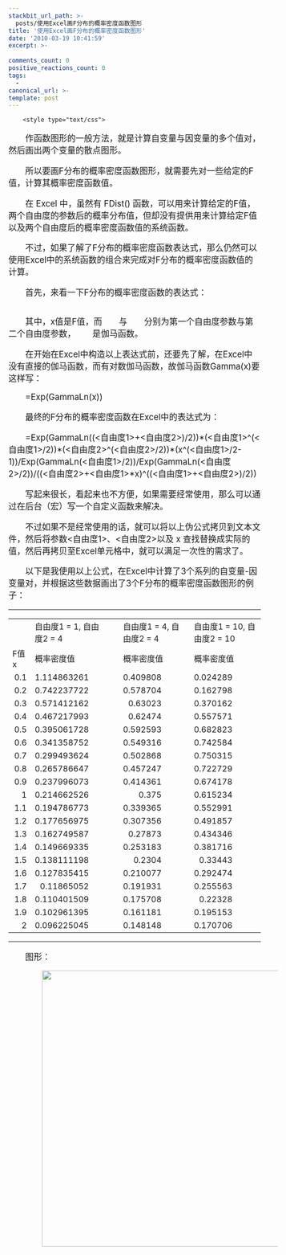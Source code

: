 ```yaml
---
stackbit_url_path: >-
  posts/使用Excel画F分布的概率密度函数图形
title: '使用Excel画F分布的概率密度函数图形'
date: '2010-03-19 10:41:59'
excerpt: >-
  
comments_count: 0
positive_reactions_count: 0
tags: 
  - 
canonical_url: >-
template: post
---
```


        <style type="text/css">
<!--
table.tbMy, table.tbMy td {
border: solid 1px grey!important;
border-collapse: collapse!important;
}
-->
</style>
<div style="text-indent: 2em; font-size: larger;">
<p>作函数图形的一般方法，就是计算自变量与因变量的多个值对，然后画出两个变量的散点图形。</p>
<p>所以要画F分布的概率密度函数图形，就需要先对一些给定的F值，计算其概率密度函数值。</p>
<p>在 Excel 中，虽然有 FDist() 函数，可以用来计算给定的F值，两个自由度的参数后的概率分布值，但却没有提供用来计算给定F值以及两个自由度后的概率密度函数值的系统函数。</p>
<p>不过，如果了解了F分布的概率密度函数表达式，那么仍然可以使用Excel中的系统函数的组合来完成对F分布的概率密度函数值的计算。</p>
<p>首先，来看一下F分布的概率密度函数的表达式：</p>
<p><img alt="" title="" src="http://www.zizhujy.com/blog/image.axd?picture=image_229.png"><img alt="" title="" src="http://www.zizhujy.com/blog/image.axd?picture=image_230.png"></p>
<p>其中，x值是F值，而<img alt="" title="" src="http://www.zizhujy.com/blog/image.axd?picture=image_231.png">与<img alt="" title="" src="http://www.zizhujy.com/blog/image.axd?picture=image_232.png">分别为第一个自由度参数与第二个自由度参数，<img alt="" title="" src="http://www.zizhujy.com/blog/image.axd?picture=image_233.png">是伽马函数。</p>
<p>在开始在Excel中构造以上表达式前，还要先了解，在Excel中没有直接的伽马函数，而有对数伽马函数，故伽马函数Gamma(x)要这样写：</p>
<p>=Exp(GammaLn(x))</p>
<p>最终的F分布的概率密度函数在Excel中的表达式为：</p>
<p>=Exp(GammaLn((&lt;自由度1&gt;+&lt;自由度2&gt;)/2))*(&lt;自由度1&gt;^(&lt;自由度1&gt;/2))*(&lt;自由度2&gt;^(&lt;自由度2&gt;/2))*(x^(&lt;自由度1&gt;/2-1))/Exp(GammaLn(&lt;自由度1&gt;/2))/Exp(GammaLn(&lt;自由度2&gt;/2))/((&lt;自由度2&gt;+&lt;自由度1&gt;*x)^((&lt;自由度1&gt;+&lt;自由度2&gt;)/2))</p>
<p>写起来很长，看起来也不方便，如果需要经常使用，那么可以通过在后台（宏）写一个自定义函数来解决。</p>
<p>不过如果不是经常使用的话，就可以将以上伪公式拷贝到文本文件，然后将参数&lt;自由度1&gt;、&lt;自由度2&gt;以及 x 查找替换成实际的值，然后再拷贝至Excel单元格中，就可以满足一次性的需求了。</p>
<p>以下是我使用以上公式，在Excel中计算了3个系列的自变量-因变量对，并根据这些数据画出了3个F分布的概率密度函数图形的例子：</p>
<hr>
<table class="tbMy" cellspacing="0">
    <colgroup><col width="72" style="width:54pt">  <col width="102" span="2" style="mso-width-source:userset;mso-width-alt:3264;
    width:77pt">  <col width="72" span="7" style="width:54pt">
    </colgroup><tbody>
        <tr height="19" style="height:14.25pt">
            <td height="19" width="72" style="height:14.25pt;width:54pt">&nbsp;</td>
            <td colspan="2" width="204" style="mso-ignore:colspan;width:154pt">自由度1 = 1, 自由度2   = 4</td>
            <td width="72" style="width:54pt">&nbsp;</td>
            <td colspan="3" width="216" style="mso-ignore:colspan;width:162pt">自由度1 = 4, 自由度2   = 4</td>
            <td colspan="3" width="216" style="mso-ignore:colspan;width:162pt">自由度1 = 10,   自由度2 = 10</td>
        </tr>
        <tr height="19" style="height:14.25pt">
            <td height="19" style="height:14.25pt">F值 x</td>
            <td>概率密度值</td>
            <td>&nbsp;</td>
            <td>&nbsp;</td>
            <td colspan="2" style="mso-ignore:colspan">概率密度值</td>
            <td>&nbsp;</td>
            <td colspan="2" style="mso-ignore:colspan">概率密度值</td>
            <td>&nbsp;</td>
        </tr>
        <tr height="19" style="height:14.25pt">
            <td height="19" align="right" style="height:14.25pt" x:num="">0.1</td>
            <td align="right" x:num="1.114863261455846">1.114863261</td>
            <td>&nbsp;</td>
            <td>&nbsp;</td>
            <td align="right" x:num="0.4098080732295265">0.409808</td>
            <td>&nbsp;</td>
            <td>&nbsp;</td>
            <td align="right" x:num="2.4289227237010647E-2">0.024289</td>
            <td>&nbsp;</td>
            <td>&nbsp;</td>
        </tr>
        <tr height="19" style="height:14.25pt">
            <td height="19" align="right" style="height:14.25pt" x:num="">0.2</td>
            <td align="right" x:num="0.74223772182934744">0.742237722</td>
            <td>&nbsp;</td>
            <td>&nbsp;</td>
            <td align="right" x:num="0.57870370371850888">0.578704</td>
            <td>&nbsp;</td>
            <td>&nbsp;</td>
            <td align="right" x:num="0.16279762757273775">0.162798</td>
            <td>&nbsp;</td>
            <td>&nbsp;</td>
        </tr>
        <tr height="19" style="height:14.25pt">
            <td height="19" align="right" style="height:14.25pt" x:num="">0.3</td>
            <td align="right" x:num="0.57141216198096467">0.571412162</td>
            <td>&nbsp;</td>
            <td>&nbsp;</td>
            <td align="right" x:num="0.6302300339785194">0.63023</td>
            <td>&nbsp;</td>
            <td>&nbsp;</td>
            <td align="right" x:num="0.37016218095648767">0.370162</td>
            <td>&nbsp;</td>
            <td>&nbsp;</td>
        </tr>
        <tr height="19" style="height:14.25pt">
            <td height="19" align="right" style="height:14.25pt" x:num="">0.4</td>
            <td align="right" x:num="0.46721799259194141">0.467217993</td>
            <td>&nbsp;</td>
            <td>&nbsp;</td>
            <td align="right" x:num="0.62473969181106837">0.62474</td>
            <td>&nbsp;</td>
            <td>&nbsp;</td>
            <td align="right" x:num="0.5575709750737482">0.557571</td>
            <td>&nbsp;</td>
            <td>&nbsp;</td>
        </tr>
        <tr height="19" style="height:14.25pt">
            <td height="19" align="right" style="height:14.25pt" x:num="">0.5</td>
            <td align="right" x:num="0.39506172836217723">0.395061728</td>
            <td>&nbsp;</td>
            <td>&nbsp;</td>
            <td align="right" x:num="0.59259259260775299">0.592593</td>
            <td>&nbsp;</td>
            <td>&nbsp;</td>
            <td align="right" x:num="0.68282274051884373">0.682823</td>
            <td>&nbsp;</td>
            <td>&nbsp;</td>
        </tr>
        <tr height="19" style="height:14.25pt">
            <td height="19" align="right" style="height:14.25pt" x:num="">0.6</td>
            <td align="right" x:num="0.34135875163255719">0.341358752</td>
            <td>&nbsp;</td>
            <td>&nbsp;</td>
            <td align="right" x:num="0.54931640626405287">0.549316</td>
            <td>&nbsp;</td>
            <td>&nbsp;</td>
            <td align="right" x:num="0.74258423419375352">0.742584</td>
            <td>&nbsp;</td>
            <td>&nbsp;</td>
        </tr>
        <tr height="19" style="height:14.25pt">
            <td height="19" align="right" style="height:14.25pt" x:num="">0.7</td>
            <td align="right" x:num="0.29949362410543073">0.299493624</td>
            <td>&nbsp;</td>
            <td>&nbsp;</td>
            <td align="right" x:num="0.50286754230761721">0.502868</td>
            <td>&nbsp;</td>
            <td>&nbsp;</td>
            <td align="right" x:num="0.75031477022169057">0.750315</td>
            <td>&nbsp;</td>
            <td>&nbsp;</td>
        </tr>
        <tr height="19" style="height:14.25pt">
            <td height="19" align="right" style="height:14.25pt" x:num="">0.8</td>
            <td align="right" x:num="0.26578664741528707">0.265786647</td>
            <td>&nbsp;</td>
            <td>&nbsp;</td>
            <td align="right" x:num="0.45724737083931549">0.457247</td>
            <td>&nbsp;</td>
            <td>&nbsp;</td>
            <td align="right" x:num="0.72272894176747726">0.722729</td>
            <td>&nbsp;</td>
            <td>&nbsp;</td>
        </tr>
        <tr height="19" style="height:14.25pt">
            <td height="19" align="right" style="height:14.25pt" x:num="">0.9</td>
            <td align="right" x:num="0.23799607304498396">0.237996073</td>
            <td>&nbsp;</td>
            <td>&nbsp;</td>
            <td align="right" x:num="0.41436146132535423">0.414361</td>
            <td>&nbsp;</td>
            <td>&nbsp;</td>
            <td align="right" x:num="0.67417800211223922">0.674178</td>
            <td>&nbsp;</td>
            <td>&nbsp;</td>
        </tr>
        <tr height="19" style="height:14.25pt">
            <td height="19" align="right" style="height:14.25pt" x:num="">1</td>
            <td align="right" x:num="0.21466252582211168">0.214662526</td>
            <td>&nbsp;</td>
            <td>&nbsp;</td>
            <td align="right" x:num="0.37500000000959366">0.375</td>
            <td>&nbsp;</td>
            <td>&nbsp;</td>
            <td align="right" x:num="0.61523437507472545">0.615234</td>
            <td>&nbsp;</td>
            <td>&nbsp;</td>
        </tr>
        <tr height="19" style="height:14.25pt">
            <td height="19" align="right" style="height:14.25pt" x:num="">1.1</td>
            <td align="right" x:num="0.19478677318828405">0.194786773</td>
            <td>&nbsp;</td>
            <td>&nbsp;</td>
            <td align="right" x:num="0.33936477086033334">0.339365</td>
            <td>&nbsp;</td>
            <td>&nbsp;</td>
            <td align="right" x:num="0.55299135606392957">0.552991</td>
            <td>&nbsp;</td>
            <td>&nbsp;</td>
        </tr>
        <tr height="19" style="height:14.25pt">
            <td height="19" align="right" style="height:14.25pt" x:num="">1.2</td>
            <td align="right" x:num="0.17765697536067857">0.177656975</td>
            <td>&nbsp;</td>
            <td>&nbsp;</td>
            <td align="right" x:num="0.30735605492214479">0.307356</td>
            <td>&nbsp;</td>
            <td>&nbsp;</td>
            <td align="right" x:num="0.49185685154946523">0.491857</td>
            <td>&nbsp;</td>
            <td>&nbsp;</td>
        </tr>
        <tr height="19" style="height:14.25pt">
            <td height="19" align="right" style="height:14.25pt" x:num="">1.3</td>
            <td align="right" x:num="0.16274958726152447">0.162749587</td>
            <td>&nbsp;</td>
            <td>&nbsp;</td>
            <td align="right" x:num="0.27872970723373458">0.27873</td>
            <td>&nbsp;</td>
            <td>&nbsp;</td>
            <td align="right" x:num="0.43434577218892312">0.434346</td>
            <td>&nbsp;</td>
            <td>&nbsp;</td>
        </tr>
        <tr height="19" style="height:14.25pt">
            <td height="19" align="right" style="height:14.25pt" x:num="">1.4</td>
            <td align="right" x:num="0.1496693348544775">0.149669335</td>
            <td>&nbsp;</td>
            <td>&nbsp;</td>
            <td align="right" x:num="0.25318287037684756">0.253183</td>
            <td>&nbsp;</td>
            <td>&nbsp;</td>
            <td align="right" x:num="0.3817159216817802">0.381716</td>
            <td>&nbsp;</td>
            <td>&nbsp;</td>
        </tr>
        <tr height="19" style="height:14.25pt">
            <td height="19" align="right" style="height:14.25pt" x:num="">1.5</td>
            <td align="right" x:num="0.13811119810211536">0.138111198</td>
            <td>&nbsp;</td>
            <td>&nbsp;</td>
            <td align="right" x:num="0.23040000000589433">0.2304</td>
            <td>&nbsp;</td>
            <td>&nbsp;</td>
            <td align="right" x:num="0.3344302080406194">0.33443</td>
            <td>&nbsp;</td>
            <td>&nbsp;</td>
        </tr>
        <tr height="19" style="height:14.25pt">
            <td height="19" align="right" style="height:14.25pt" x:num="">1.6</td>
            <td align="right" x:num="0.1278354154449193">0.127835415</td>
            <td>&nbsp;</td>
            <td>&nbsp;</td>
            <td align="right" x:num="0.21007667799283983">0.210077</td>
            <td>&nbsp;</td>
            <td>&nbsp;</td>
            <td align="right" x:num="0.29247382199031147">0.292474</td>
            <td>&nbsp;</td>
            <td>&nbsp;</td>
        </tr>
        <tr height="19" style="height:14.25pt">
            <td height="19" align="right" style="height:14.25pt" x:num="">1.7</td>
            <td align="right" x:num="0.11865052006459002">0.11865052</td>
            <td>&nbsp;</td>
            <td>&nbsp;</td>
            <td align="right" x:num="0.19193099516712006">0.191931</td>
            <td>&nbsp;</td>
            <td>&nbsp;</td>
            <td align="right" x:num="0.25556336239970795">0.255563</td>
            <td>&nbsp;</td>
            <td>&nbsp;</td>
        </tr>
        <tr height="19" style="height:14.25pt">
            <td height="19" align="right" style="height:14.25pt" x:num="">1.8</td>
            <td align="right" x:num="0.1104015090140279">0.110401509</td>
            <td>&nbsp;</td>
            <td>&nbsp;</td>
            <td align="right" x:num="0.17570803832186296">0.175708</td>
            <td>&nbsp;</td>
            <td>&nbsp;</td>
            <td align="right" x:num="0.22328022262322145">0.22328</td>
            <td>&nbsp;</td>
            <td>&nbsp;</td>
        </tr>
        <tr height="19" style="height:14.25pt">
            <td height="19" align="right" style="height:14.25pt" x:num="">1.9</td>
            <td align="right" x:num="0.10296139460610913">0.102961395</td>
            <td>&nbsp;</td>
            <td>&nbsp;</td>
            <td align="right" x:num="0.1611806340095612">0.161181</td>
            <td>&nbsp;</td>
            <td>&nbsp;</td>
            <td align="right" x:num="0.19515288426568816">0.195153</td>
            <td>&nbsp;</td>
            <td>&nbsp;</td>
        </tr>
        <tr height="19" style="height:14.25pt">
            <td height="19" align="right" style="height:14.25pt" x:num="">2</td>
            <td align="right" x:num="9.6225044856928038E-2">0.096225045</td>
            <td>&nbsp;</td>
            <td>&nbsp;</td>
            <td align="right" x:num="0.14814814815193825">0.148148</td>
            <td>&nbsp;</td>
            <td>&nbsp;</td>
            <td align="right" x:num="0.17070568512971093">0.170706</td>
            <td>&nbsp;</td>
            <td>&nbsp;</td>
        </tr>
    </tbody>
</table>
<hr>
<p>图形：</p>
<p><a target="_blank" href="http://www.zizhujy.com/blog/image.axd?picture=image_234.png"><img alt="" src="http://www.myfootprints.cn/OldWeb/blog/upload/201003191836385430.gif" width="550"></a></p>
</div>
<p>&nbsp;</p>
<p>&nbsp;</p>
      